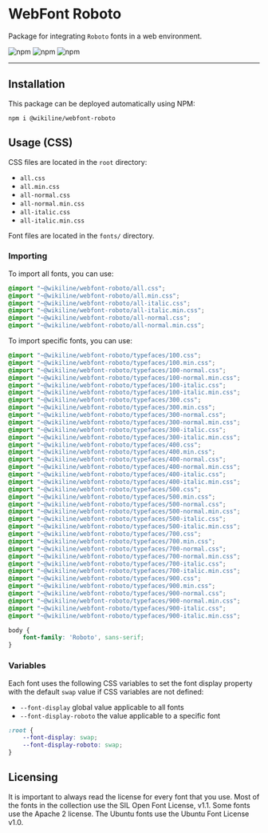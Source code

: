# WebFont Roboto

Package for integrating `Roboto` fonts in a web environment.

![npm](https://img.shields.io/npm/v/@wikiline/webfont-roboto?style=for-the-badge)
![npm](https://img.shields.io/npm/dm/@wikiline/webfont-roboto?style=for-the-badge)
![npm](https://img.shields.io/npm/dt/@wikiline/webfont-roboto?style=for-the-badge)
___

## Installation

This package can be deployed automatically using NPM:

```
npm i @wikiline/webfont-roboto
 ```

## Usage (CSS)

CSS files are located in the `root` directory:

* `all.css`
* `all.min.css`
* `all-normal.css`
* `all-normal.min.css`
* `all-italic.css`
* `all-italic.min.css`

Font files are located in the `fonts/` directory.

### Importing

To import all fonts, you can use:

```css
@import "~@wikiline/webfont-roboto/all.css";
@import "~@wikiline/webfont-roboto/all.min.css";
@import "~@wikiline/webfont-roboto/all-italic.css";
@import "~@wikiline/webfont-roboto/all-italic.min.css";
@import "~@wikiline/webfont-roboto/all-normal.css";
@import "~@wikiline/webfont-roboto/all-normal.min.css";
```

To import specific fonts, you can use:

```css
@import "~@wikiline/webfont-roboto/typefaces/100.css";
@import "~@wikiline/webfont-roboto/typefaces/100.min.css";
@import "~@wikiline/webfont-roboto/typefaces/100-normal.css";
@import "~@wikiline/webfont-roboto/typefaces/100-normal.min.css";
@import "~@wikiline/webfont-roboto/typefaces/100-italic.css";
@import "~@wikiline/webfont-roboto/typefaces/100-italic.min.css";
@import "~@wikiline/webfont-roboto/typefaces/300.css";
@import "~@wikiline/webfont-roboto/typefaces/300.min.css";
@import "~@wikiline/webfont-roboto/typefaces/300-normal.css";
@import "~@wikiline/webfont-roboto/typefaces/300-normal.min.css";
@import "~@wikiline/webfont-roboto/typefaces/300-italic.css";
@import "~@wikiline/webfont-roboto/typefaces/300-italic.min.css";
@import "~@wikiline/webfont-roboto/typefaces/400.css";
@import "~@wikiline/webfont-roboto/typefaces/400.min.css";
@import "~@wikiline/webfont-roboto/typefaces/400-normal.css";
@import "~@wikiline/webfont-roboto/typefaces/400-normal.min.css";
@import "~@wikiline/webfont-roboto/typefaces/400-italic.css";
@import "~@wikiline/webfont-roboto/typefaces/400-italic.min.css";
@import "~@wikiline/webfont-roboto/typefaces/500.css";
@import "~@wikiline/webfont-roboto/typefaces/500.min.css";
@import "~@wikiline/webfont-roboto/typefaces/500-normal.css";
@import "~@wikiline/webfont-roboto/typefaces/500-normal.min.css";
@import "~@wikiline/webfont-roboto/typefaces/500-italic.css";
@import "~@wikiline/webfont-roboto/typefaces/500-italic.min.css";
@import "~@wikiline/webfont-roboto/typefaces/700.css";
@import "~@wikiline/webfont-roboto/typefaces/700.min.css";
@import "~@wikiline/webfont-roboto/typefaces/700-normal.css";
@import "~@wikiline/webfont-roboto/typefaces/700-normal.min.css";
@import "~@wikiline/webfont-roboto/typefaces/700-italic.css";
@import "~@wikiline/webfont-roboto/typefaces/700-italic.min.css";
@import "~@wikiline/webfont-roboto/typefaces/900.css";
@import "~@wikiline/webfont-roboto/typefaces/900.min.css";
@import "~@wikiline/webfont-roboto/typefaces/900-normal.css";
@import "~@wikiline/webfont-roboto/typefaces/900-normal.min.css";
@import "~@wikiline/webfont-roboto/typefaces/900-italic.css";
@import "~@wikiline/webfont-roboto/typefaces/900-italic.min.css";
```

```css
body {
    font-family: 'Roboto', sans-serif;
}
```

### Variables

Each font uses the following CSS variables to set the font display property with the default `swap` value if CSS
variables are not defined:

* `--font-display` global value applicable to all fonts
* `--font-display-roboto` the value applicable to a specific font

```css
:root {
    --font-display: swap;
    --font-display-roboto: swap;
}
```

## Licensing

It is important to always read the license for every font that you use. Most of the fonts in the collection use the SIL
Open Font License, v1.1. Some fonts use the Apache 2 license. The Ubuntu fonts use the Ubuntu Font License v1.0.
